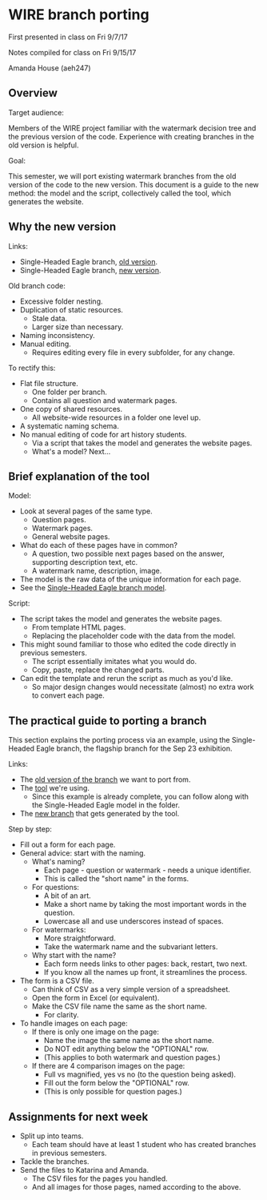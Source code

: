 
# WIRE branch porting

First presented in class on Fri 9/7/17

Notes compiled for class on Fri 9/15/17

Amanda House (aeh247)

## Overview

Target audience:

Members of the WIRE project familiar with the watermark decision tree and the previous version of the code. Experience with creating branches in the old version is helpful.

Goal:

This semester, we will port existing watermark branches from the old version of the code to the new version. This document is a guide to the new method: the model and the script, collectively called the tool, which generates the website.

## Why the new version

Links:

* Single-Headed Eagle branch, [old version](https://github.com/rembrandtwireproject/wiretools/tree/master/branch_example_v1).
* Single-Headed Eagle branch, [new version](https://github.com/rembrandtwireproject/rembrandtwireproject.github.io/tree/master/single_headed_eagle).

Old branch code:

* Excessive folder nesting.
* Duplication of static resources.
    * Stale data.
    * Larger size than necessary.
* Naming inconsistency.
* Manual editing.
    * Requires editing every file in every subfolder, for any change.

To rectify this:

* Flat file structure.
    * One folder per branch.
    * Contains all question and watermark pages.
* One copy of shared resources.
    * All website-wide resources in a folder one level up.
* A systematic naming schema.
* No manual editing of code for art history students.
    * Via a script that takes the model and generates the website pages.
    * What's a model? Next...

## Brief explanation of the tool

Model:

* Look at several pages of the same type.
    * Question pages.
    * Watermark pages.
    * General website pages.
* What do each of these pages have in common?
    * A question, two possible next pages based on the answer, supporting description text, etc.
    * A watermark name, description, image.
* The model is the raw data of the unique information for each page.
* See the [Single-Headed Eagle branch model](https://github.com/rembrandtwireproject/wiretools/tree/master/branch_generator/single_headed_eagle).

Script:

* The script takes the model and generates the website pages.
    * From template HTML pages.
    * Replacing the placeholder code with the data from the model.
* This might sound familiar to those who edited the code directly in previous semesters.
    * The script essentially imitates what you would do.
    * Copy, paste, replace the changed parts.
* Can edit the template and rerun the script as much as you'd like.
    * So major design changes would necessitate (almost) no extra work to convert each page.

## The practical guide to porting a branch

This section explains the porting process via an example, using the Single-Headed Eagle branch, the flagship branch for the Sep 23 exhibition.

Links:

* The [old version of the branch](https://github.com/rembrandtwireproject/wiretools/tree/master/branch_example_v1) we want to port from.
* The [tool](https://github.com/rembrandtwireproject/wiretools/tree/master/branch_generator/single_headed_eagle) we're using.
    * Since this example is already complete, you can follow along with the Single-Headed Eagle model in the folder.
* The [new branch](https://github.com/rembrandtwireproject/rembrandtwireproject.github.io/tree/master/single_headed_eagle) that gets generated by the tool.

Step by step:

* Fill out a form for each page.
* General advice: start with the naming.
    * What's naming?
        * Each page - question or watermark - needs a unique identifier.
        * This is called the "short name" in the forms.
    * For questions:
        * A bit of an art.
        * Make a short name by taking the most important words in the question.
        * Lowercase all and use underscores instead of spaces.
    * For watermarks:
        * More straightforward.
        * Take the watermark name and the subvariant letters.
    * Why start with the name?
        * Each form needs links to other pages: back, restart, two next.
        * If you know all the names up front, it streamlines the process.
* The form is a CSV file.
    * Can think of CSV as a very simple version of a spreadsheet.
    * Open the form in Excel (or equivalent).
    * Make the CSV file name the same as the short name.
        * For clarity.
* To handle images on each page:
    * If there is only one image on the page:
        * Name the image the same name as the short name.
        * Do NOT edit anything below the "OPTIONAL" row.
        * (This applies to both watermark and question pages.)
    * If there are 4 comparison images on the page:
        * Full vs magnified, yes vs no (to the question being asked).
        * Fill out the form below the "OPTIONAL" row.
        * (This is only possible for question pages.)

## Assignments for next week

* Split up into teams.
    * Each team should have at least 1 student who has created branches in previous semesters.
* Tackle the branches.
* Send the files to Katarina and Amanda.
    * The CSV files for the pages you handled.
    * And all images for those pages, named according to the above.
